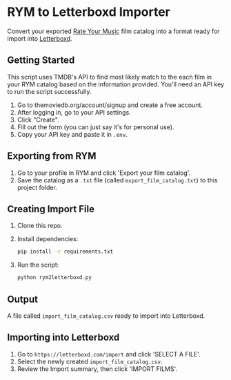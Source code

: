# RYM to Letterboxd Importer

Convert your exported [Rate Your Music](rateyourmusic.com) film catalog into a format ready for import into [Letterboxd](themoviedb.org).

## Getting Started

This script uses TMDB's API to find most likely match to the each film in your RYM catalog based on the information provided. You'll need an API key to run the script successfully.

1. Go to themoviedb.org/account/signup and create a free account.
2. After logging in, go to your API settings.
3. Click "Create".
4. Fill out the form (you can just say it's for personal use).
5. Copy your API key and paste it in `.env`.

## Exporting from RYM

1. Go to your profile in RYM and click 'Export your film catalog'.
2. Save the catalog as a `.txt` file (called `export_film_catalog.txt`) to this project folder.

## Creating Import File

1. Clone this repo.
2. Install dependencies:

    ```bash
    pip install -r requirements.txt
    ```

3. Run the script:

    ```bash
    python rym2letterboxd.py
    ```

## Output
A file called `import_film_catalog.csv` ready to import into Letterboxd.

## Importing into Letterboxd
1. Go to `https://letterboxd.com/import` and click 'SELECT A FILE'.
2. Select the newly created `import_film_catalog.csv`.
3. Review the Import summary, then click 'IMPORT FILMS'.
